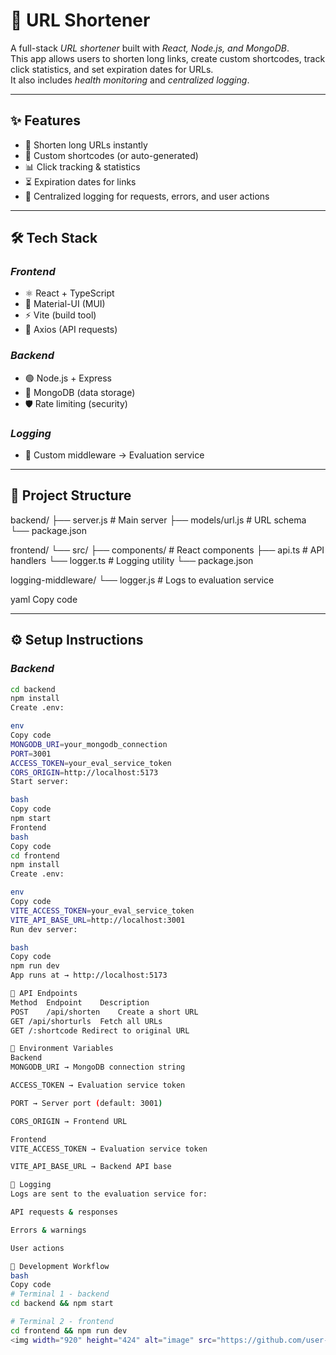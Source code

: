 
# 🚀 URL Shortener

A full-stack *URL shortener* built with *React, Node.js, and MongoDB*.  
This app allows users to shorten long links, create custom shortcodes, track click statistics, and set expiration dates for URLs.  
It also includes *health monitoring* and *centralized logging*.  

---

## ✨ Features

- 🔗 Shorten long URLs instantly  
- 🎯 Custom shortcodes (or auto-generated)  
- 📊 Click tracking & statistics  
- ⏳ Expiration dates for links  
- 📝 Centralized logging for requests, errors, and user actions  

---

## 🛠 Tech Stack

### *Frontend*
- ⚛ React + TypeScript  
- 🎨 Material-UI (MUI)  
- ⚡ Vite (build tool)  
- 🔌 Axios (API requests)  

### *Backend*
- 🟢 Node.js + Express  
- 🍃 MongoDB (data storage)  
- 🛡 Rate limiting (security)  

### *Logging*
- 📝 Custom middleware → Evaluation service  

---

## 📂 Project Structure

backend/
├── server.js # Main server
├── models/url.js # URL schema
└── package.json

frontend/
└── src/
├── components/ # React components
├── api.ts # API handlers
└── logger.ts # Logging utility
└── package.json

logging-middleware/
└── logger.js # Logs to evaluation service

yaml
Copy code

---

## ⚙ Setup Instructions

### *Backend*
```bash
cd backend
npm install
Create .env:

env
Copy code
MONGODB_URI=your_mongodb_connection
PORT=3001
ACCESS_TOKEN=your_eval_service_token
CORS_ORIGIN=http://localhost:5173
Start server:

bash
Copy code
npm start
Frontend
bash
Copy code
cd frontend
npm install
Create .env:

env
Copy code
VITE_ACCESS_TOKEN=your_eval_service_token
VITE_API_BASE_URL=http://localhost:3001
Run dev server:

bash
Copy code
npm run dev
App runs at → http://localhost:5173

📡 API Endpoints
Method	Endpoint	Description
POST	/api/shorten	Create a short URL
GET	/api/shorturls	Fetch all URLs
GET	/:shortcode	Redirect to original URL

🔑 Environment Variables
Backend
MONGODB_URI → MongoDB connection string

ACCESS_TOKEN → Evaluation service token

PORT → Server port (default: 3001)

CORS_ORIGIN → Frontend URL

Frontend
VITE_ACCESS_TOKEN → Evaluation service token

VITE_API_BASE_URL → Backend API base

📝 Logging
Logs are sent to the evaluation service for:

API requests & responses

Errors & warnings

User actions

🚀 Development Workflow
bash
Copy code
# Terminal 1 - backend
cd backend && npm start

# Terminal 2 - frontend
cd frontend && npm run dev
<img width="920" height="424" alt="image" src="https://github.com/user-attachments/assets/71653389-e489-4d5f-8dfa-c77ebc89af37"/>




